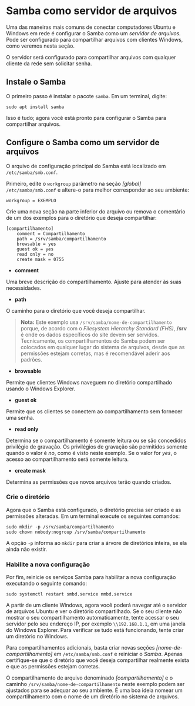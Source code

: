 # Samba como servidor de arquivos

Uma das maneiras mais comuns de conectar computadores Ubuntu e Windows em rede é configurar o Samba como um *servidor de arquivos.* Pode ser configurado para compartilhar arquivos com clientes Windows, como veremos nesta seção.

O servidor será configurado para compartilhar arquivos com qualquer cliente da rede sem solicitar senha.

## Instale o Samba

O primeiro passo é instalar o pacote `samba`. Em um terminal, digite:

```
sudo apt install samba
```
Isso é tudo; agora você está pronto para configurar o Samba para compartilhar arquivos.

## Configure o Samba como um servidor de arquivos

O arquivo de configuração principal do Samba está localizado em `/etc/samba/smb.conf`.

Primeiro, edite o `workgroup` parâmetro na seção *[global]* `/etc/samba/smb.conf` e altere-o para melhor corresponder ao seu ambiente:

```
workgroup = EXEMPLO
```
Crie uma nova seção na parte inferior do arquivo ou remova o comentário de um dos exemplos para o diretório que deseja compartilhar:

```
[compartilhamento]
    comment = Compartilhamento
    path = /srv/samba/compartilhamento
    browsable = yes
    guest ok = yes
    read only = no
    create mask = 0755
 ```
 * **comment**

 Uma breve descrição do compartilhamento. Ajuste para atender às suas necessidades.

 * **path**

 O caminho para o diretório que você deseja compartilhar.

 >**Nota:**
 Este exemplo usa `/srv/samba/nome-de-compartilhamento` porque, de acordo com o *Filesystem Hierarchy Standard (FHS)*, **/srv** é onde os dados específicos do site devem ser servidos. Tecnicamente, os compartilhamentos do Samba podem ser colocados em qualquer lugar do sistema de arquivos, desde que as permissões estejam corretas, mas é recomendável aderir aos padrões.

 * **browsable**

 Permite que clientes Windows naveguem no diretório compartilhado usando o Windows Explorer.

 * **guest ok**

 Permite que os clientes se conectem ao compartilhamento sem fornecer uma senha.

 * **read only**

 Determina se o compartilhamento é somente leitura ou se são concedidos privilégio de gravação. Os privilégios de gravação são permitidos somente quando o valor é *no*, como é visto neste exemplo. Se o valor for *yes*, o acesso ao compartilhamento será somente leitura.

 * **create mask**

 Determina as permissões que novos arquivos terão quando criados.

 ### Crie o diretório

 Agora que o Samba está configurado, o diretório precisa ser criado e as permissões alteradas. Em um terminal execute os seguintes comandos:

 ```
 sudo mkdir -p /srv/samba/compartilhamento
 sudo chown nobody:nogroup /srv/samba/compartilhamento
 ```
A opção `-p` informa ao `mkdir` para criar a árvore de diretórios inteira, se ela ainda não existir.

### Habilite a nova configuração

Por fim, reinicie os serviços Samba para habilitar a nova configuração executando o seguinte comando:

```
sudo systemctl restart smbd.service nmbd.service
```

A partir de um cliente Windows, agora você poderá navegar até o servidor de arquivos Ubuntu e ver o diretório compartilhado. Se o seu cliente não mostrar o seu compartilhamento automaticamente, tente acessar o seu servidor pelo seu endereço IP, por exemplo `\\192.168.1.1`, em uma janela do Windows Explorer. Para verificar se tudo está funcionando, tente criar um diretório no Windows.

Para compartilhamentos adicionais, basta criar novas seções *[nome-de-compartilhamento]* em `/etc/samba/smb.conf` e reiniciar o *Samba*. Apenas certifique-se que o diretório que você deseja compartilhar realmente exista e que as permissões estejam corretas.

O compartilhamento de arquivo denominado *[compartilhamento]* e o caminho `/srv/samba/nome-de-compartilhamento` neste exemplo podem ser ajustados para se adequar ao seu ambiente. É uma boa ideia nomear um compartilhamento com o nome de um diretório no sistema de arquivos.
